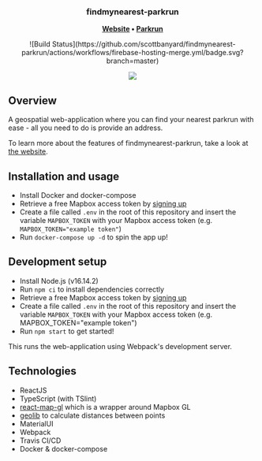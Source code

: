 <h3 align="center">
	findmynearest-parkrun
</h3>

<p align="center">
	<strong>
		<a href="https://findmynearest-parkrun.firebaseapp.com/">Website</a>
		•
		<a href="https://www.parkrun.org.uk/">Parkrun</a>
	</strong>
</p>
<p align="center">
	![Build Status](https://github.com/scottbanyard/findmynearest-parkrun/actions/workflows/firebase-hosting-merge.yml/badge.svg?branch=master)
</p>

<p align="center">
	<img src="https://github.com/scottbanyard/findmynearest-parkrun/blob/master/resources/demo.gif">
</p>

## Overview

A geospatial web-application where you can find your nearest parkrun with ease - all you need to do is provide an address.

To learn more about the features of findmynearest-parkrun, take a look at [the website](https://findmynearest-parkrun.firebaseapp.com/).

## Installation and usage

- Install Docker and docker-compose
- Retrieve a free Mapbox access token by <a href="https://account.mapbox.com/auth/signup/" target="\_blank">signing up</a>
- Create a file called `.env` in the root of this repository and insert the variable `MAPBOX_TOKEN` with your Mapbox access token (e.g. `MAPBOX_TOKEN="example token"`)
- Run `docker-compose up -d` to spin the app up!

## Development setup

- Install Node.js (v16.14.2)
- Run `npm ci` to install dependencies correctly
- Retrieve a free Mapbox access token by <a href="https://account.mapbox.com/auth/signup/" target="\_blank">signing up</a>
- Create a file called `.env` in the root of this repository and insert the variable `MAPBOX_TOKEN` with your Mapbox access token (e.g. MAPBOX_TOKEN="example token")
- Run `npm start` to get started!

This runs the web-application using Webpack's development server.

## Technologies

- ReactJS
- TypeScript (with TSlint)
- <a href="https://github.com/uber/react-map-gl" target="\_blank">react-map-gl</a> which is a wrapper around Mapbox GL
- <a href="https://github.com/manuelbieh/geolib" target="\_blank">geolib</a> to calculate distances between points
- MaterialUI
- Webpack
- Travis CI/CD
- Docker & docker-compose
